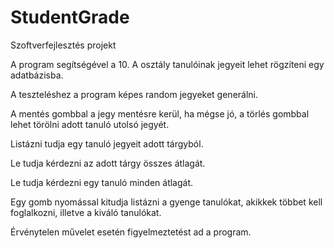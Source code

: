 # StudentGrade
Szoftverfejlesztés projekt

A program segítségével a 10. A osztály tanulóinak jegyeit lehet rögzíteni egy adatbázisba.

A teszteléshez a program képes random jegyeket generálni.

A mentés gombbal a jegy mentésre kerül, ha mégse jó, a törlés gombbal lehet törölni adott tanuló utolsó jegyét.

Listázni tudja egy tanuló jegyeit adott tárgyból.

Le tudja kérdezni az adott tárgy összes átlagát.

Le tudja kérdezni egy tanuló minden átlagát.

Egy gomb nyomással kitudja listázni  a gyenge tanulókat, akikkek többet kell foglalkozni, illetve a kiváló tanulókat.

Érvénytelen művelet esetén figyelmeztetést ad a program.

